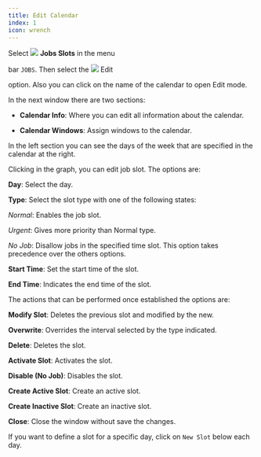 ```yaml
---
title: Edit Calendar
index: 1
icon: wrench
---
```

Select <img src="/static/images/icons/slot.svg" /> **Jobs Slots** in the menu

bar `JOBS`. Then select the <img src="/static/images/icons/edit.svg" /> Edit

option. Also you can click on the name of the calendar to open Edit mode.

In the next window there are two sections:

- **Calendar Info**: Where you can edit all information about the calendar.

- **Calendar Windows**: Assign windows to the calendar.

In the left section you can see the days of the week that are specified in the calendar at the right.

Clicking in the graph, you can edit job slot. The options are:

**Day**: Select the day.

**Type**: Select the slot type with one of the following states:

*Normal*: Enables the job slot.

*Urgent*: Gives more priority than Normal type.

*No Job*: Disallow jobs in the specified time slot. This option takes precedence over the others options.


**Start Time**: Set the start time of the slot.

**End Time**: Indicates the end time of the slot.


The actions that can be performed once established the options are:

**Modify Slot**: Deletes the previous slot and modified by the new.

**Overwrite**: Overrides the interval selected by the type indicated.

**Delete**: Deletes the slot.

**Activate Slot**: Activates the slot.

**Disable (No Job)**: Disables the slot.

**Create Active Slot**: Create an active slot.

**Create Inactive Slot**: Create an inactive slot.

**Close**: Close the window without save the changes.



If you want to define a slot for a specific day, click on `New Slot` below each day.

